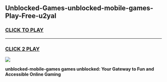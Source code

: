 
## Unblocked-Games-unblocked-mobile-games-Play-Free-u2yal
<h3>
<a href="https://premium76.site?title=unblocked-mobile-games&ref=10A">CLICK TO PLAY</a></h3>
<hr>

<h3>
<a href="https://premium76.site?title=unblocked-mobile-games&ref=10A">CLICK 2 PLAY</a>
  
</h3>

<a href="https://premium76.site?title=unblocked-mobile-games&ref=10A"><img src="https://clearcache.store/games.png"></a>


**unblocked-mobile-games games unblocked: Your Gateway to Fun and Accessible Online Gaming**
